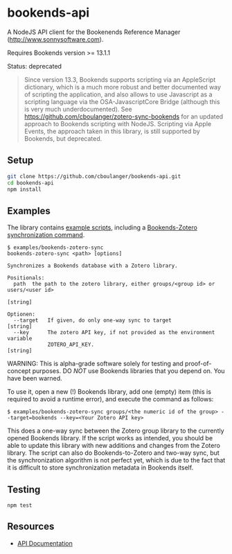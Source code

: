 # bookends-api

A NodeJS API client for the Bookenends Reference Manager (http://www.sonnysoftware.com).

Requires Bookends version >= 13.1.1

Status: deprecated

> Since version 13.3, Bookends supports scripting via an AppleScript dictionary, which is a 
> much more robust and better documented way of scripting the application, and also allows
> to use Javascript as a scripting language via the OSA-JavascriptCore Bridge (although this
> is very much underdocumented). See https://github.com/cboulanger/zotero-sync-bookends for
> an updated approach to Bookends scripting with NodeJS. Scripting via Apple Events, the approach
> taken in this library, is still supported by Bookends, but deprecated. 

## Setup
```bash
git clone https://github.com/cboulanger/bookends-api.git
cd bookends-api
npm install
```

## Examples
The library contains [example scripts](/examples), including a [Bookends-Zotero synchronization command](/examples/bookends-zotero-sync).

```
$ examples/bookends-zotero-sync
bookends-zotero-sync <path> [options]

Synchronizes a Bookends database with a Zotero library.

Positionals:
  path  the path to the zotero library, either groups/<group id> or users/<user id>
                                                                        [string]

Optionen:
  --target   If given, do only one-way sync to target                   [string]
  --key      The zotero API key, if not provided as the environment variable
             ZOTERO_API_KEY.                                            [string]

```

WARNING: This is alpha-grade software solely for testing and proof-of-concept
purposes. DO *NOT* use Bookends libraries that you depend on. You have been
warned.

To use it, open a new (!) Bookends library, add one (empty) item (this is
required to avoid a runtime error), and execute the command as follows:

```
$ examples/bookends-zotero-sync groups/<the numeric id of the group> --target=bookends --key=<Your Zotero API key>
```

This does a one-way sync between the Zotero group library to the currently
opened Bookends library. If the script works as intended, you should be able to
update this library with new additions and changes from the Zotero library. The
script can also do Bookends-to-Zotero and two-way sync, but the synchronization
algorithm is not perfect yet, which is due to the fact that it is difficult to
store synchronization metadata in Bookends itself.

## Testing

`npm test`

## Resources
- [API Documentation](https://cboulanger.github.io/bookends-api/module-bookends-api.html) 
